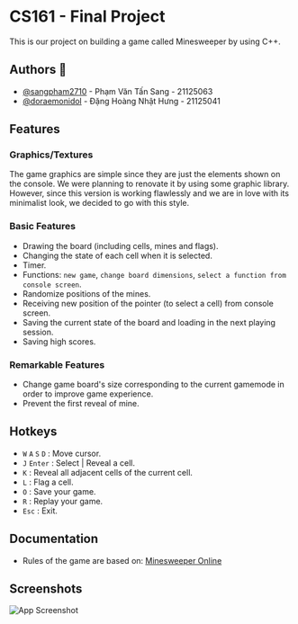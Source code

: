 
# CS161 - Final Project

This is our project on building a game called Minesweeper by using C++.


## Authors :wave:

- [@sangpham2710](https://github.com/sangpham2710) - Phạm Văn Tấn Sang - 21125063
- [@doraemonidol](https://github.com/doraemonidol) - Đặng Hoàng Nhật Hưng - 21125041

## Features

### Graphics/Textures
The game graphics are simple since they are just the elements shown on the console. We were planning to renovate it by using some graphic library. However, since this version is working flawlessly and we are in love with its minimalist look, we decided to go with this style.

### Basic Features
- Drawing the board (including cells, mines and flags).
- Changing the state of each cell when it is selected.
- Timer.
- Functions: `new game`, `change board dimensions`, `select a function from console screen`.
- Randomize positions of the mines.
- Receiving new position of the pointer (to select a cell) from console screen.
- Saving the current state of the board and loading in the next playing session.
- Saving high scores.

### Remarkable Features
- Change game board's size corresponding to the current gamemode in order to improve game experience.
- Prevent the first reveal of mine.

## Hotkeys

- `W` `A` `S` `D` : Move cursor.
- `J` `Enter` : Select | Reveal a cell.
- `K` : Reveal all adjacent cells of the current cell.
- `L` : Flag a cell.
- `O` : Save your game.
- `R` : Replay your game.
- `Esc` : Exit.

## Documentation

- Rules of the game are based on: [Minesweeper Online](https://minesweeper.online/)

## Screenshots

![App Screenshot](https://via.placeholder.com/468x300?text=App+Screenshot+Here)


